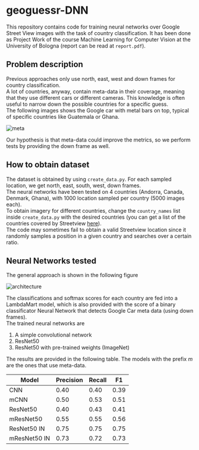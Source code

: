 # geoguessr-DNN

This repository contains code for training neural networks over Google Street View images with the task of country classification. It has been done as Project Work of the course Machine Learning for Computer Vision at the University of Bologna (report can be read at `report.pdf`).<br>

## Problem description

Previous approaches only use north, east, west and down frames for country classification.<br>
A lot of countries, anyway, contain meta-data in their coverage, meaning that they use different cars or different cameras. This knowledge is often useful to narrow down the possible countries for a specific guess.<br>
The following images shows the Google car with metal bars on top, typical of specific countries like Guatemala or Ghana.

![meta](https://user-images.githubusercontent.com/37805862/214365869-a6db8059-f438-4f07-b0e4-8b012363dcfb.png)

Our hypothesis is that meta-data could improve the metrics, so we perform tests by providing the down frame as well.

## How to obtain dataset

The dataset is obtained by using `create_data.py`. For each sampled location, we get north, east, south, west, down frames.<br>
The neural networks have been tested on 4 countries (Andorra, Canada, Denmark, Ghana), with 1000 location sampled per country (5000 images each).<br>
To obtain imagery for different countries, change the `country_names` list inside `create_data.py` with the desired countries (you can get a list of the countries covered by Streetview [here](https://www.reddit.com/r/geoguessr/comments/ks6chr/full_list_of_all_countries_possible_in_battle/)).<br>
The code may sometimes fail to obtain a valid Streetview location since it randomly samples a position in a given country and searches over a certain ratio.

## Neural Networks tested

The general approach is shown in the following figure

![architecture](https://user-images.githubusercontent.com/37805862/214367494-3447700d-b460-404d-8c1c-de68f6296e46.png)


The classifications and softmax scores for each country are fed into a LambdaMart model, which is also provided with the score of a binary classificator Neural Network that detects Google Car meta data (using down frames).<br>
The trained neural networks are

1. A simple convolutional network
2. ResNet50
3. ResNet50 with pre-trained weights (ImageNet)

The results are provided in the following table. The models with the prefix *m* are the ones that use meta-data.

| Model | Precision | Recall | F1 |
| ----- | --------- | ------ | -- |
CNN | 0.40 | 0.40 | 0.39 |
mCNN | 0.50 | 0.53 | 0.51 |
ResNet50 | 0.40 | 0.43 | 0.41 |
mResNet50 | 0.55 | 0.55 | 0.56 |
ResNet50 IN | 0.75 | 0.75 | 0.75 |
mResNet50 IN | 0.73 | 0.72 | 0.73 |
